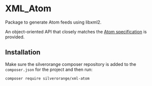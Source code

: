 XML_Atom
========
Package to generate Atom feeds using libxml2.

An object-oriented API that closely matches the
[Atom specification](https://tools.ietf.org/html/rfc4287) is provided.

Installation
------------
Make sure the silverorange composer repository is added to the `composer.json`
for the project and then run:

```sh
composer require silverorange/xml-atom
```
